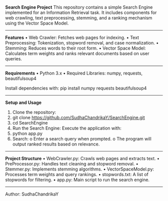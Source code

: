 **Search Engine Project**
This repository contains a simple Search Engine implemented for an Information Retrieval task. It includes components for web crawling, text preprocessing, stemming, and a ranking mechanism using the Vector Space Model.
________________________________________
**Features**
  •	Web Crawler: Fetches web pages for indexing.
  •	Text Preprocessing: Tokenization, stopword removal, and case normalization.
  •	Stemming: Reduces words to their root form.
  •	Vector Space Model: Calculates term weights and ranks relevant documents based on user queries.
________________________________________
**Requirements**
  •	Python 3.x
  •	Required Libraries: numpy, requests, beautifulsoup4
  
Install dependencies with:
pip install numpy requests beautifulsoup4
________________________________________
**Setup and Usage**
  1.	Clone the repository:
  2.	git clone https://github.com/SudhaChandrikaY/SearchEngine.git
  3.	cd SearchEngine
  4.	Run the Search Engine:
  Execute the application with:
  5.	python app.py
  6.	Search:
  o	Enter a search query when prompted.
  o	The program will output ranked results based on relevance.
________________________________________
**Project Structure**
  •	WebCrawler.py: Crawls web pages and extracts text.
  •	PreProcessor.py: Handles text cleaning and stopword removal.
  •	Stemmer.py: Implements stemming algorithms.
  •	VectorSpaceModel.py: Processes term weights and query rankings.
  •	stopwords.txt: A list of stopwords for filtering.
  •	app.py: Main script to run the search engine.
________________________________________
Author: SudhaChandrikaY


